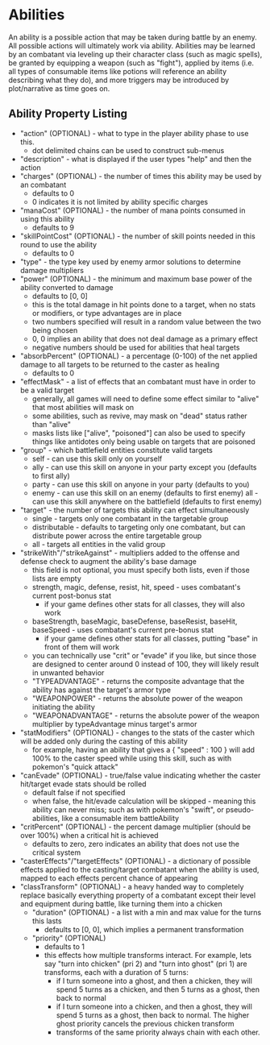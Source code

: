 # Abilities
  An ability is a possible action that may be taken during battle by an enemy.  All possible actions will ultimately work via ability.  Abilities may be learned by an combatant via leveling up their character class (such as magic spells), be granted by equipping a weapon (such as "fight"), applied by items (i.e. all types of consumable items like potions will reference an ability describing what they do), and more triggers may be introduced by plot/narrative as time goes on.

## Ability Property Listing
* "action" (OPTIONAL) - what to type in the player ability phase to use this.  
    * dot delimited chains can be used to construct sub-menus
* "description" - what is displayed if the user types "help" and then the action
* "charges" (OPTIONAL) - the number of times this ability may be used by an combatant
    * defaults to 0
    * 0 indicates it is not limited by ability specific charges
* "manaCost" (OPTIONAL) - the number of mana points consumed in using this ability
    * defaults to 9
* "skillPointCost" (OPTIONAL) - the number of skill points needed in this round to use the ability
    * defaults to 0
* "type" - the type key used by enemy armor solutions to determine damage multipliers
* "power" (OPTIONAL) - the minimum and maximum base power of the ability converted to damage
    * defaults to [0, 0]
    * this is the total damage in hit points done to a target, when no stats or modifiers, or type advantages are in place
    * two numbers specified will result in a random value between the two being chosen
    * 0, 0 implies an ability that does not deal damage as a primary effect
    * negative numbers should be used for abilities that heal targets
* "absorbPercent" (OPTIONAL) - a percentage (0-100) of the net applied damage to all targets to be returned to the caster as healing
    * defaults to 0
* "effectMask" - a list of effects that an combatant must have in order to be a valid target
    * generally, all games will need to define some effect similar to "alive" that most abilities will mask on
    * some abilities, such as revive, may mask on "dead" status rather than "alive"
    * masks lists like ["alive", "poisoned"] can also be used to specify things like antidotes only being usable on targets that are poisoned
* "group" - which battlefield entities constitute valid targets
    * self - can use this skill only on yourself
    * ally - can use this skill on anyone in your party except you (defaults to first ally)
    * party - can use this skill on anyone in your party (defaults to you)
    * enemy - can use this skill on an enemy (defaults to first enemy)
   all - can use this skill anywhere on the battlefield (defaults to first enemy)
* "target" - the number of targets this ability can effect simultaneously
    * single - targets only one combatant in the targetable group
    * distributable - defaults to targeting only one combatant, but can distribute power across the entire targetable group
    * all - targets all entities in the valid group
* "strikeWith"/"strikeAgainst" - multipliers added to the offense and defense check to augment the ability's base damage
    * this field is not optional, you must specify both lists, even if those lists are empty
    * strength, magic, defense, resist, hit, speed - uses combatant's current post-bonus stat
      * if your game defines other stats for all classes, they will also work
    * baseStrength, baseMagic, baseDefense, baseResist, baseHit, baseSpeed - uses combatant's current pre-bonus stat
      * if your game defines other stats for all classes, putting "base" in front of them will work
    * you can technically use "crit" or "evade" if you like, but since those are designed to center around 0 instead of 100, they will likely result in unwanted behavior
    * "TYPEADVANTAGE" - returns the composite advantage that the ability has against the target's armor type
    * "WEAPONPOWER" - returns the absolute power of the weapon initiating the ability
    * "WEAPONADVANTAGE" - returns the absolute power of the weapon multiplier by typeAdvantage minus target's armor
* "statModifiers" (OPTIONAL) - changes to the stats of the caster which will be added only during the casting of this ability
    * for example, having an ability that gives a { "speed" : 100 } will add 100% to the caster speed while using this skill, such as with pokemon's "quick attack"
* "canEvade" (OPTIONAL) - true/false value indicating whether the caster hit/target evade stats should be rolled
    * default false if not specified
    * when false, the hit/evade calculation will be skipped - meaning this ability can never miss; such as with pokemon's "swift", or pseudo-abilities, like a consumable item battleAbility
* "critPercent" (OPTIONAL) - the percent damage multiplier (should be over 100%) when a critical hit is achieved
    * defaults to zero, zero indicates an ability that does not use the critical system
* "casterEffects"/"targetEffects" (OPTIONAL) - a dictionary of possible effects applied to the casting/target combatant when the ability is used, mapped to each effects percent chance of appearing
* "classTransform" (OPTIONAL) - a heavy handed way to completely replace basically everything property of a combatant except their level and equipment during battle, like turning them into a chicken
    * "duration" (OPTIONAL) - a list with a min and max value for the turns this lasts
	   * defaults to [0, 0], which implies a permanent transformation
	* "priority" (OPTIONAL)
	   * defaults to 1
	   * this effects how multiple transforms interact.  For example, lets say "turn into chicken" (pri 2) and "turn into ghost" (pri 1) are transforms, each with a duration of 5 turns:
	      * if I turn someone into a ghost, and then a chicken, they will spend 5 turns as a chicken, and then 5 turns as a ghost, then back to normal
		  * if I turn someone into a chicken, and then a ghost, they will spend 5 turns as a ghost, then back to normal.  The higher ghost priority cancels the previous chicken transform
		  * transforms of the same priority always chain with each other.
